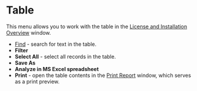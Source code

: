 # Table
 
This menu allows you to work with the table in the [License and Installation Overview](../license-and-install-overview) window.

- [Find](table/find) - search for text in the table.
- **Filter**
- **Select All** - select all records in the table.
- **Save As**
- **Analyze in MS Excel spreadsheet**
- **Print** - open the table contents in the [Print Report](table/html-document) window,
 which serves as a print preview.
